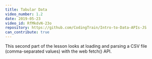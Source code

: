 ```yaml
---
title: Tabular Data
video_number: 1.2
date: 2019-05-23
video_id: RfMkdvN-23o
repository: https://github.com/CodingTrain/Intro-to-Data-APIs-JS
can_contribute: true
---
```

This second part of the lesson looks at loading and parsing a CSV file (comma-separated values) with the web fetch() API.